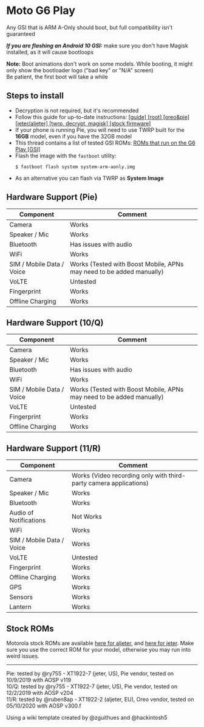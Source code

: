 # Moto G6 Play

Any GSI that is ARM A-Only should boot, but full compatibility isn't guaranteed  

***If you are flashing an Android 10 GSI:*** make sure you don't have Magisk installed, as it will cause bootloops  

**Note:** Boot animations don't work on some models. While booting, it might only show the bootloader logo ("bad key" or "N/A" screen)  
Be patient, the first boot will take a while

## Steps to install

* Decryption is not required, but it's recommended
* Follow this guide for up-to-date instructions: [[guide] [root] [oreo&pie] [jeter/aljeter] [twrp, decrypt, magisk] [stock firmware]](https://forum.xda-developers.com/g6-play/how-to/guide-t3929928)
* If your phone is running Pie, you will need to use TWRP built for the **16GB** model, even if you have the 32GB model
* This thread contains a list of tested GSI ROMs: [ROMs that run on the G6 Play [GSI]](https://forum.xda-developers.com/g6-play/development/roms-run-g6-play-gsi-t3904067)
* Flash the image with the `fastboot` utility:
    ```
    $ fastboot flash system system-arm-aonly.img
    ```
* As an alternative you can flash via TWRP as **System Image**

## Hardware Support (Pie)

| Component                 |      Comment                                                    |
|---------------------------|-----------------------------------------------------------------|
| Camera                    | Works                                                           |
| Speaker / Mic             | Works                                                           |
| Bluetooth                 | Has issues with audio                                           |
| WiFi                      | Works                                                           |
| SIM / Mobile Data / Voice | Works (Tested with Boost Mobile, APNs may need to be added manually)|
| VoLTE                     | Untested                                                        |
| Fingerprint               | Works                                                           |
| Offline Charging          | Works                                                           |

## Hardware Support (10/Q)

| Component                 |      Comment                                                    |
|---------------------------|-----------------------------------------------------------------|
| Camera                    | Works                                                           |
| Speaker / Mic             | Works                                                           |
| Bluetooth                 | Has issues with audio                                           |
| WiFi                      | Works                                                           |
| SIM / Mobile Data / Voice | Works (Tested with Boost Mobile, APNs may need to be added manually)|
| VoLTE                     | Untested                                                        |
| Fingerprint               | Works                                                           |
| Offline Charging          | Works                                                           |

## Hardware Support (11/R)

| Component                 |      Comment                                                    |
|---------------------------|-----------------------------------------------------------------|
| Camera                    | Works (Video recording only with third-party camera applications)|
| Speaker / Mic             | Works                                                           |
| Bluetooth                 | Works                                                           |
| Audio of Notifications    | Not Works                                                       |
| WiFi                      | Works                                                           |
| SIM / Mobile Data / Voice | Works                                                           |
| VoLTE                     | Untested                                                        |
| Fingerprint               | Works                                                           |
| Offline Charging          | Works                                                           |
| GPS                       | Works                                                           |
| Sensors                   | Works                                                           |
| Lantern                   | Works                                                           |

## Stock ROMs

Motorola stock ROMs are available [here for aljeter](https://mirrors.lolinet.com/firmware/moto/aljeter/official/), and [here for jeter](https://mirrors.lolinet.com/firmware/moto/jeter/official/). Make sure you use the correct ROM for your model, otherwise you may run into weird issues.

---

Pie: tested by @ry755 - XT1922-7 (jeter, US), Pie vendor, tested on 10/9/2019 with AOSP v119  
10/Q: tested by @ry755 - XT1922-7 (jeter, US), Pie vendor, tested on 12/2/2019 with AOSP v204  
11/R: tested by @ruben8ap - XT1922-2 (aljeter, EU), Oreo vendor, tested on 05/10/2020 with AOSP v300.f  

Using a wiki template created by @zguithues and @hackintosh5